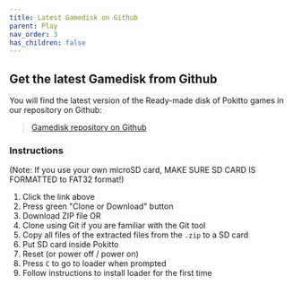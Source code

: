 ```yaml
---
title: Latest Gamedisk on Github 
parent: Play
nav_order: 3
has_children: false
---
```



## Get the latest Gamedisk from Github

You will find the latest version of the Ready-made disk of Pokitto games in our repository on Github:
> [Gamedisk repository on Github](https://github.com/pokitto/GameDisk/)


### Instructions

(Note: If you use your own microSD card, MAKE SURE SD CARD IS FORMATTED to FAT32 format!)

1. Click the link above
2. Press green "Clone or Download" button
3. Download ZIP file OR
4. Clone using Git if you are familiar with the Git tool
5. Copy all files of the extracted files from the `.zip` to a SD card
6. Put SD card inside Pokitto
7. Reset (or power off / power on)
8. Press `C` to go to loader when prompted
9. Follow instructions to install loader for the first time

